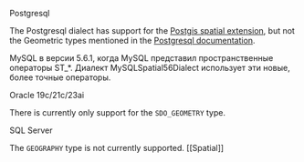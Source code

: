 Postgresql

The Postgresql dialect has support for the [Postgis spatial extension](https://postgis.net/), but not the Geometric types mentioned in the [Postgresql documentation](https://www.postgresql.org/docs/current/datatype-geometric.html).

MySQL
в версии 5.6.1, когда MySQL представил пространственные операторы ST_*. Диалект MySQLSpatial56Dialect использует эти новые, более точные операторы.

Oracle 19c/21c/23ai

There is currently only support for the `SDO_GEOMETRY` type.

SQL Server

The `GEOGRAPHY` type is not currently supported.
[[Spatial]]